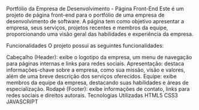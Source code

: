 Portfólio da Empresa de Desenvolvimento - Página Front-End
Este é um projeto de página front-end para o portfólio de uma empresa de desenvolvimento de software. A página tem como objetivo apresentar a empresa, seus serviços, projetos recentes e membros da equipe, proporcionando uma visão geral das habilidades e experiência da empresa.

Funcionalidades
O projeto possui as seguintes funcionalidades:

Cabeçalho (Header): exibe o logotipo da empresa, um menu de navegação para páginas internas e links para redes sociais.
Apresentação: destaca informações-chave sobre a empresa, como sua missão, visão e valores, além de uma breve descrição dos serviços oferecidos.
Equipe: exibe membros da equipe da empresa, destacando suas habilidades e áreas de especialização.
Rodapé (Footer): exibe informações de contato, links para redes sociais e direitos autorais.
Tecnologias Utilizadas
HTML5
CSS3
JAVASCRIPT
